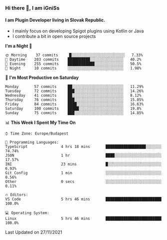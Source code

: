 ### Hi there 👋, I am iGniSs

#### I am Plugin Developer living in Slovak Republic.
- I mainly focus on developing Spigot plugins using Kotlin or Java
- I contribute a bit in open source projects

<!--START_SECTION:waka-->
**I'm a Night 🦉** 

```text
🌞 Morning    37 commits     █░░░░░░░░░░░░░░░░░░░░░░░░   7.33% 
🌆 Daytime    203 commits    ██████████░░░░░░░░░░░░░░░   40.2% 
🌃 Evening    255 commits    ████████████░░░░░░░░░░░░░   50.5% 
🌙 Night      10 commits     ░░░░░░░░░░░░░░░░░░░░░░░░░   1.98%

```
📅 **I'm Most Productive on Saturday** 

```text
Monday       57 commits     ██░░░░░░░░░░░░░░░░░░░░░░░   11.29% 
Tuesday      72 commits     ███░░░░░░░░░░░░░░░░░░░░░░   14.26% 
Wednesday    41 commits     ██░░░░░░░░░░░░░░░░░░░░░░░   8.12% 
Thursday     76 commits     ███░░░░░░░░░░░░░░░░░░░░░░   15.05% 
Friday       84 commits     ████░░░░░░░░░░░░░░░░░░░░░   16.63% 
Saturday     100 commits    █████░░░░░░░░░░░░░░░░░░░░   19.8% 
Sunday       75 commits     ███░░░░░░░░░░░░░░░░░░░░░░   14.85%

```


📊 **This Week I Spent My Time On** 

```text
⌚︎ Time Zone: Europe/Budapest

💬 Programming Languages: 
TypeScript               4 hrs 18 mins       ██████████████████░░░░░░░   74.74% 
JSON                     1 hr                ████░░░░░░░░░░░░░░░░░░░░░   17.57% 
INI                      23 mins             █░░░░░░░░░░░░░░░░░░░░░░░░   6.93% 
Git Config               1 min               ░░░░░░░░░░░░░░░░░░░░░░░░░   0.56% 
Other                    0 secs              ░░░░░░░░░░░░░░░░░░░░░░░░░   0.11%

🔥 Editors: 
VS Code                  5 hrs 46 mins       █████████████████████████   100.0%

💻 Operating System: 
Linux                    5 hrs 46 mins       █████████████████████████   100.0%

```


 Last Updated on 27/11/2021
<!--END_SECTION:waka-->